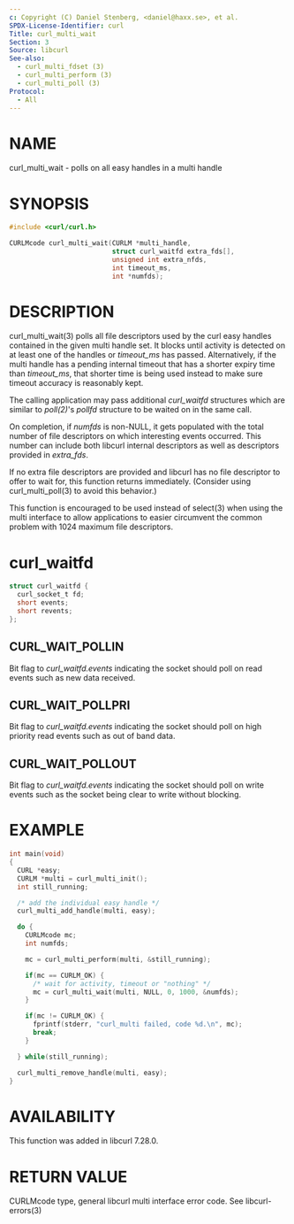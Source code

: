 ```yaml
---
c: Copyright (C) Daniel Stenberg, <daniel@haxx.se>, et al.
SPDX-License-Identifier: curl
Title: curl_multi_wait
Section: 3
Source: libcurl
See-also:
  - curl_multi_fdset (3)
  - curl_multi_perform (3)
  - curl_multi_poll (3)
Protocol:
  - All
---
```


# NAME

curl_multi_wait - polls on all easy handles in a multi handle

# SYNOPSIS

~~~c
#include <curl/curl.h>

CURLMcode curl_multi_wait(CURLM *multi_handle,
                          struct curl_waitfd extra_fds[],
                          unsigned int extra_nfds,
                          int timeout_ms,
                          int *numfds);
~~~

# DESCRIPTION

curl_multi_wait(3) polls all file descriptors used by the curl easy
handles contained in the given multi handle set. It blocks until activity is
detected on at least one of the handles or *timeout_ms* has passed.
Alternatively, if the multi handle has a pending internal timeout that has a
shorter expiry time than *timeout_ms*, that shorter time is being used
instead to make sure timeout accuracy is reasonably kept.

The calling application may pass additional *curl_waitfd* structures which
are similar to *poll(2)*'s *pollfd* structure to be waited on in the
same call.

On completion, if *numfds* is non-NULL, it gets populated with the total
number of file descriptors on which interesting events occurred. This number
can include both libcurl internal descriptors as well as descriptors provided
in *extra_fds*.

If no extra file descriptors are provided and libcurl has no file descriptor
to offer to wait for, this function returns immediately. (Consider using
curl_multi_poll(3) to avoid this behavior.)

This function is encouraged to be used instead of select(3) when using the
multi interface to allow applications to easier circumvent the common problem
with 1024 maximum file descriptors.

# curl_waitfd

~~~c
struct curl_waitfd {
  curl_socket_t fd;
  short events;
  short revents;
};
~~~

## CURL_WAIT_POLLIN

Bit flag to *curl_waitfd.events* indicating the socket should poll on read
events such as new data received.

## CURL_WAIT_POLLPRI

Bit flag to *curl_waitfd.events* indicating the socket should poll on high
priority read events such as out of band data.

## CURL_WAIT_POLLOUT

Bit flag to *curl_waitfd.events* indicating the socket should poll on
write events such as the socket being clear to write without blocking.

# EXAMPLE

~~~c
int main(void)
{
  CURL *easy;
  CURLM *multi = curl_multi_init();
  int still_running;

  /* add the individual easy handle */
  curl_multi_add_handle(multi, easy);

  do {
    CURLMcode mc;
    int numfds;

    mc = curl_multi_perform(multi, &still_running);

    if(mc == CURLM_OK) {
      /* wait for activity, timeout or "nothing" */
      mc = curl_multi_wait(multi, NULL, 0, 1000, &numfds);
    }

    if(mc != CURLM_OK) {
      fprintf(stderr, "curl_multi failed, code %d.\n", mc);
      break;
    }

  } while(still_running);

  curl_multi_remove_handle(multi, easy);
}
~~~

# AVAILABILITY

This function was added in libcurl 7.28.0.

# RETURN VALUE

CURLMcode type, general libcurl multi interface error code. See
libcurl-errors(3)
